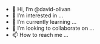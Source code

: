 - 👋 Hi, I’m @david-olivan
- 👀 I’m interested in ...
- 🌱 I’m currently learning ...
- 💞️ I’m looking to collaborate on ...
- 📫 How to reach me ...

<!---
david-olivan/david-olivan is a ✨ special ✨ repository because its `README.md` (this file) appears on your GitHub profile.
You can click the Preview link to take a look at your changes.
--->
